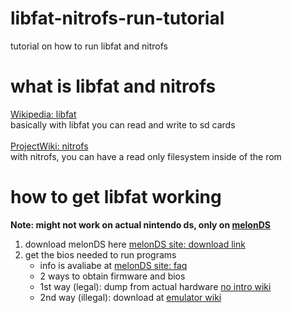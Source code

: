 # libfat-nitrofs-run-tutorial
tutorial on how to run libfat and nitrofs

# what is libfat and nitrofs
[Wikipedia: libfat](https://en.wikipedia.org/wiki/Libfat "libfat")<br>
basically with libfat you can read and write to sd cards<br><br>
[ProjectWiki: nitrofs](http://blea.ch/wiki/index.php/Nitrofs "Nitrofs")<br>
with nitrofs, you can have a read only filesystem inside of the rom

# how to get libfat working
**Note: might not work on actual nintendo ds, only on [melonDS](http://melonds.kuribo64.net)**<br>
1. download melonDS here [melonDS site: download link](http://melonds.kuribo64.net/downloads.php)
2. get the bios needed to run programs
    - info is avaliabe at [melonDS site: faq](http://melonds.kuribo64.net/faq.php)
    - 2 ways to obtain firmware and bios
    - 1st way (legal):
         dump from actual hardware [no intro wiki](https://wiki.no-intro.org/index.php?title=Nintendo_DS(i)_Dumping_Guide)
    - 2nd way (illegal):
         download at [emulator wiki](https://emulation.gametechwiki.com/index.php/Emulator_Files)
